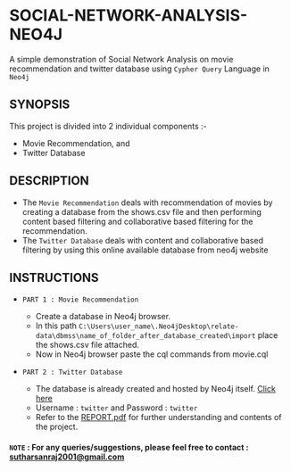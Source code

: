 # SOCIAL-NETWORK-ANALYSIS-NEO4J
A simple demonstration of Social Network Analysis on movie recommendation and twitter database using ```Cypher Query``` Language in ```Neo4j```

## SYNOPSIS
This project is divided into 2 individual components :-
- Movie Recommendation, and
- Twitter Database

## DESCRIPTION
- The ```Movie Recommendation``` deals with recommendation of movies by creating a database from the shows.csv file and then performing content based filtering and
collaborative based filtering for the recommendation.
- The ```Twitter Database``` deals with content and collaborative based filtering by using this online available database from neo4j website

## INSTRUCTIONS
- ```PART 1 : Movie Recommendation```
  - Create a database in Neo4j browser.
  - In this path ```C:\Users\user_name\.Neo4jDesktop\relate-data\dbmss\name_of_folder_after_database_created\import``` place the shows.csv file attached.
  - Now in Neo4j browser paste the cql commands from movie.cql

- ```PART 2 : Twitter Database```
  - The database is already created and hosted by Neo4j itself. [Click here](https://demo.neo4jlabs.com:7473/browser/?dbms=neo4j://twitter@demo.neo4jlabs.com&db=twitter)
  - Username : ```twitter``` and Password : ```twitter```
  - Refer to the [REPORT.pdf](https://github.com/smsraj2001/SOCIAL-NETWORK-ANALYSIS-NEO4J/blob/main/Twitter%20Database/REPORT.pdf) for further understanding and contents of the project.
  
#### ```NOTE``` : For any queries/suggestions, please feel free to contact : sutharsanraj2001@gmail.com

